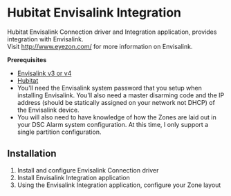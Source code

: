 # Hubitat Envisalink Integration
Hubitat Envisalink Connection driver and Integration application, provides integration with Envisalink.  
Visit http://www.eyezon.com/ for more information on Envisalink.

**Prerequisites**
 - [Envisalink v3 or v4](www.eyez-on.com) 
 - [Hubitat](www.hubitat.com)
 - You'll need the Envisalink system password that you setup when installing Envisalink.  You'll also need a master disarming code and the IP address (should be statically assigned on your network not DHCP) of the Envisalink device.  
 - You will also need to have knowledge of how the Zones are laid out in your DSC Alarm system configuration.
At this time, I only support a single partition configuration.

## Installation
 1. Install and configure Envisalink Connection driver
 2. Install Envisalink Integration application
 3. Using the Envisalink Integration application, configure your Zone layout

